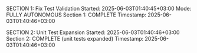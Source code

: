 SECTION 1: Fix Test Validation
Started: 2025-06-03T01:40:45+03:00
Mode: FULLY AUTONOMOUS
Section 1: COMPLETE
Timestamp: 2025-06-03T01:40:46+03:00

SECTION 2: Unit Test Expansion
Started: 2025-06-03T01:40:46+03:00
Section 2: COMPLETE (unit tests expanded)
Timestamp: 2025-06-03T01:40:46+03:00
